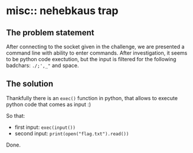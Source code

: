 # misc:: nehebkaus trap

## The problem statement
After connecting to the socket given in the challenge, we are presented a command line with ability to enter commands. 
After investigation, it seems to be python code exectution, but the input is filtered for the following badchars: `./;',_"` and space.


## The solution
Thankfully there is an `exec()` function in python, that allows to execute python code that comes as input :) 

So that:
- first input: `exec(input())`
- second input: `print(open("flag.txt").read())`

Done. 

